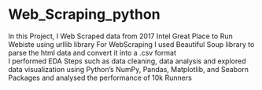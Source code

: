 # Web_Scraping_python
In this Project, I Web Scraped data from 2017 Intel Great Place to Run Webiste using urllib library                                        For WebScraping I used Beautiful Soup library to parse the html data and convert it into a .csv format                                     
I performed EDA Steps such as data cleaning, data analysis and explored data visualization using Python’s NumPy, Pandas, Matplotlib, and Seaborn Packages and analysed the performance of 10k Runners
 
